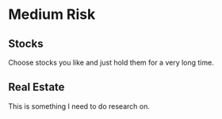 # Medium Risk

## Stocks

Choose stocks you like and just hold them for a very long time.

## Real Estate

This is something I need to do research on.
